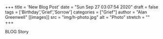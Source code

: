 +++
title = 'New Blog Post'
date = "Sun Sep 27 03:07:54 2020"
draft = false
tags = ['Birthday','Grief','Sorrow']
categories = ["Grief"]
author = "Alan Greenwell"
[[images]]
	src = "img/h-photo.jpg"
	alt = "Photo"
	stretch = ""
+++



BLOG Story
